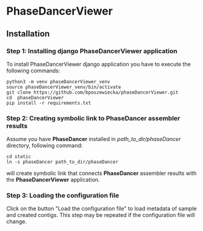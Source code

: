 # PhaseDancerViewer

##  Installation

### Step 1: Installing django PhaseDancerViewer application

To install PhaseDancerViewer django application you have to execute the following commands:

```
python3 -m venv phaseDancerViewer_venv
source phaseDancerViewer_venv/bin/activate
git clone https://github.com/bposzewiecka/phaseDancerViewer.git
cd  phaseDancerViewer
pip install -r requirements.txt
```

### Step 2: Creating symbolic link to PhaseDancer assembler results

Assume you have **PhaseDancer** installed in *path_to_dir/phaseDancer* directory, following command:

```
cd static
ln -s phaseDancer path_to_dir/phaseDancer
```

will create symbolic link that connects **PhaseDancer** assembler results with the **PhaseDancerViewer** application.

### Step 3: Loading the configuration file

Click on the button "Load the configuration file" to load metadata of sample and created contigs.
This step may be repeated if the configuration file will change.

